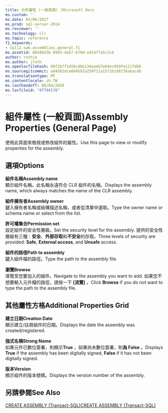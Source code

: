 ```yaml
---
title: 元件屬性 (一般頁面) |Microsoft Docs
ms.custom: ''
ms.date: 03/06/2017
ms.prod: sql-server-2014
ms.reviewer: ''
ms.technology: clr
ms.topic: reference
f1_keywords:
- sql12.swb.assemblies.general.f1
ms.assetid: 88d40d3b-8983-4a57-b79d-ed1477a5c3c6
author: rothja
ms.author: jroth
ms.openlocfilehash: 68f2bff1458cdbb134aaeb7e64ec959fe111fdb6
ms.sourcegitcommit: ad4d92dce894592a259721a1571b1d8736abacdb
ms.translationtype: MT
ms.contentlocale: zh-TW
ms.lasthandoff: 08/04/2020
ms.locfileid: "87704178"
---
```

# <a name="assembly-properties-general-page"></a><span data-ttu-id="69409-102">組件屬性 (一般頁面)</span><span class="sxs-lookup"><span data-stu-id="69409-102">Assembly Properties (General Page)</span></span>
  <span data-ttu-id="69409-103">使用此頁面來檢視或修改組件的屬性。</span><span class="sxs-lookup"><span data-stu-id="69409-103">Use this page to view or modify properties for the assembly.</span></span>  
  
## <a name="options"></a><span data-ttu-id="69409-104">選項</span><span class="sxs-lookup"><span data-stu-id="69409-104">Options</span></span>  
 <span data-ttu-id="69409-105">**組件名稱**</span><span class="sxs-lookup"><span data-stu-id="69409-105">**Assembly name**</span></span>  
 <span data-ttu-id="69409-106">顯示組件名稱，此名稱永遠符合 CLR 組件的名稱。</span><span class="sxs-lookup"><span data-stu-id="69409-106">Displays the assembly name, which always matches the name of the CLR assembly.</span></span>  
  
 <span data-ttu-id="69409-107">**組件擁有者**</span><span class="sxs-lookup"><span data-stu-id="69409-107">**Assembly owner**</span></span>  
 <span data-ttu-id="69409-108">鍵入擁有者名稱或結構描述名稱，或者從清單中選取。</span><span class="sxs-lookup"><span data-stu-id="69409-108">Type the owner name or schema name or select from the list.</span></span>  
  
 <span data-ttu-id="69409-109">**許可權集合**</span><span class="sxs-lookup"><span data-stu-id="69409-109">**Permission set**</span></span>  
 <span data-ttu-id="69409-110">設定組件的安全性層級。</span><span class="sxs-lookup"><span data-stu-id="69409-110">Set the security level for the assembly.</span></span> <span data-ttu-id="69409-111">提供的安全性層級有三種：**安全**、**外部存取**和**不安全**的存取。</span><span class="sxs-lookup"><span data-stu-id="69409-111">Three levels of security are provided: **Safe**, **External access**, and **Unsafe** access.</span></span>  
  
 <span data-ttu-id="69409-112">**組件的路徑**</span><span class="sxs-lookup"><span data-stu-id="69409-112">**Path to assembly**</span></span>  
 <span data-ttu-id="69409-113">鍵入組件檔的路徑。</span><span class="sxs-lookup"><span data-stu-id="69409-113">Type the path to the assembly file.</span></span>  
  
 <span data-ttu-id="69409-114">**瀏覽**</span><span class="sxs-lookup"><span data-stu-id="69409-114">**Browse**</span></span>  
 <span data-ttu-id="69409-115">導覽至您要加入的組件。</span><span class="sxs-lookup"><span data-stu-id="69409-115">Navigate to the assembly you want to add.</span></span> <span data-ttu-id="69409-116">如果您不想要輸入元件檔的路徑，請按一下 **[流覽]** 。</span><span class="sxs-lookup"><span data-stu-id="69409-116">Click **Browse** if you do not want to type the path to the assembly file.</span></span>  
  
## <a name="additional-properties-grid"></a><span data-ttu-id="69409-117">其他屬性方格</span><span class="sxs-lookup"><span data-stu-id="69409-117">Additional Properties Grid</span></span>  
 <span data-ttu-id="69409-118">**建立日期**</span><span class="sxs-lookup"><span data-stu-id="69409-118">**Creation Date**</span></span>  
 <span data-ttu-id="69409-119">顯示建立/註冊組件的日期。</span><span class="sxs-lookup"><span data-stu-id="69409-119">Displays the date the assembly was created/registered.</span></span>  
  
 <span data-ttu-id="69409-120">**強式名稱**</span><span class="sxs-lookup"><span data-stu-id="69409-120">**Strong Name**</span></span>  
 <span data-ttu-id="69409-121">如果元件已數位簽署，則顯示**True** ，如果尚未數位簽署，則**為 False** 。</span><span class="sxs-lookup"><span data-stu-id="69409-121">Displays **True** if the assembly has been digitally signed, **False** if it has not been digitally signed.</span></span>  
  
 <span data-ttu-id="69409-122">**版本**</span><span class="sxs-lookup"><span data-stu-id="69409-122">**Version**</span></span>  
 <span data-ttu-id="69409-123">顯示組件的版本號碼。</span><span class="sxs-lookup"><span data-stu-id="69409-123">Displays the version number of the assembly.</span></span>  
  
## <a name="see-also"></a><span data-ttu-id="69409-124">另請參閱</span><span class="sxs-lookup"><span data-stu-id="69409-124">See Also</span></span>  
 [<span data-ttu-id="69409-125">CREATE ASSEMBLY &#40;Transact-SQL&#41;</span><span class="sxs-lookup"><span data-stu-id="69409-125">CREATE ASSEMBLY &#40;Transact-SQL&#41;</span></span>](/sql/t-sql/statements/create-assembly-transact-sql)  
  
  
